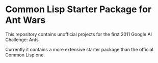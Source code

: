 # Common Lisp Starter Package for Ant Wars

This repository contains unofficial projects for the first 2011 Google
AI Challenge: Ants.

Currently it contains a more extensive starter package than the
official Common Lisp one.
